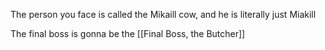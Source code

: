 The person you face is called the Mikaill cow, and he is literally just Miakill


The final boss is gonna be the [[Final Boss, the Butcher]] 